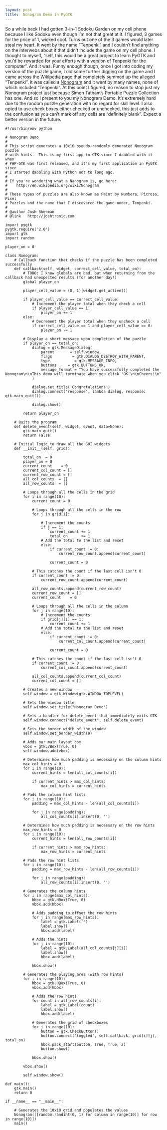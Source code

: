 ```yaml
---
layout: post
title:  Nonogram Demo in PyGTK
---
```


So a while back I had gotten 3-in-1 Sodoku Garden on my cell phone because I like Sodoku even though I’m not that great at it. I figured, 3 games for the price of 1, wicked cool. Turns out one of the 3 games would later steal my heart. It went by the name “Tenpenki” and I couldn’t find anything on the interwebs about it that didn’t include the game on my cell phone. I thought to myself, “self, this would be a great project to learn PyGTK and you’d be rewarded for your efforts with a version of Tenpenki for the computer”. And it was. Funny enough though, once I got into coding my version of the puzzle game, I did some further digging on the game and I came across the Wikipedia page that completely summed up the alleged “Tenpenki”. It was called a [Nonogram](http://en.wikipedia.org/wiki/Nonogram) and it went by many names, none of which included “Tenpenki”. At this point I figured, no reason to stop just my Nonogram project just because Simon Tatham’s Portable Puzzle Collection has one. And so I present to you my Nonogram Demo. It’s extremely hard due to the random puzzle generation with no regard for skill level. I also opted to use check boxes either checked or unchecked, this just adds to the confusion as you can’t mark off any cells are “definitely blank”. Expect a better version in the future.

	#!/usr/bin/env python

	# Nonogram Demo
	#
	# This script generates a 10x10 pseudo-randomly generated Nonogram puzzle
	# with hints.  This is my first app in GTK since I dabbled with it when
	# PHP-GTK was first released, and it's my first application in PyGTK since
	# I started dabbling with Python not to long ago.
	#
	# If you're wondering what a Nanogram is, go here:
	#	 http://en.wikipedia.org/wiki/Nonogram
	#
	# These types of puzzles are also known as Paint by Numbers, Picross, Pixel
	# Puzzles and the name that I discovered the game under, Tenpenki.
	#
	# @author Josh Sherman
	# @link   http://joshtronic.com

	import pygtk
	pygtk.require('2.0')
	import gtk
	import random

	player_on = 0

	class Nonogram:
		# Callback function that checks if the puzzle has been completed successfully
		def callback(self, widget, correct_cell_value, total_on):
			# TODO: I know globals are bad, but when returning from the callback had unexpected results (for another day!)
			global player_on

			player_cell_value = (0, 1)[widget.get_active()]

			if player_cell_value == correct_cell_value:
				# Increment the player total when they check a cell
				if player_cell_value == 1:
					player_on += 1
			else:
				# Decrement the player total when they uncheck a cell
				if correct_cell_value == 1 and player_cell_value == 0:
					player_on -= 1

			# Display a short message upon completion of the puzzle
			if player_on == total_on:
				dialog = gtk.MessageDialog(
					parent		 = self.window,
					flags		  = gtk.DIALOG_DESTROY_WITH_PARENT,
					type		   = gtk.MESSAGE_INFO,
					buttons		= gtk.BUTTONS_OK,
					message_format = "You have successfully completed the Nonogram\n\nThis demo will terminate when you click 'OK'\n\nCheers!\n"
				)

				dialog.set_title('Congratulations')
				dialog.connect('response', lambda dialog, response: gtk.main_quit())

				dialog.show()

			return player_on

		# Quits the program
		def delete_event(self, widget, event, data=None):
			gtk.main_quit()
			return False

		# Initial logic to draw all the GUI widgets
		def __init__(self, grid):

			total_on  = 0
			player_on = 0
			current_count	 = 0
			current_col_count = []
			current_row_count = []
			all_col_counts	= []
			all_row_counts	= []

			# Loops through all the cells in the grid
			for i in range(10):
				current_count = 0

				# Loops through all the cells in the row
				for j in grid[i]:

					# Increment the counts
					if j == 1:
						current_count += 1
						total_on	  += 1
					# Add the total to the list and reset
					else:
						if current_count != 0:
							current_row_count.append(current_count)

						current_count = 0

				# This catches the count if the last cell isn't 0
				if current_count != 0:
					current_row_count.append(current_count)

				all_row_counts.append(current_row_count)
				current_row_count = []
				current_count	 = 0

				# Loops through all the cells in the column
				for j in range(10):
					# Increment the counts
					if grid[j][i] == 1:
						current_count += 1
					# Add the total to the list and reset
					else:
						if current_count != 0:
							current_col_count.append(current_count)

						current_count = 0

				# This catches the count if the last cell isn't 0
				if current_count != 0:
					current_col_count.append(current_count)

				all_col_counts.append(current_col_count)
				current_col_count = []

			# Creates a new window
			self.window = gtk.Window(gtk.WINDOW_TOPLEVEL)

			# Sets the window title
			self.window.set_title("Nonogram Demo")

			# Sets a handler for delete_event that immediately exits GTK
			self.window.connect("delete_event", self.delete_event)

			# Sets the border width of the window
			self.window.set_border_width(0)

			# Adds our main layout box
			vbox = gtk.VBox(True, 0)
			self.window.add(vbox)

			# Determines how much padding is necessary on the column hints
			max_col_hints = 0
			for i in range(10):
				current_hints = len(all_col_counts[i])

				if current_hints > max_col_hints:
					max_col_hints = current_hints

			# Pads the column hint lists
			for i in range(10):
				padding = max_col_hints - len(all_col_counts[i])

				for j in range(padding):
					all_col_counts[i].insert(0, '')

			# Determines how much padding is necessary on the row hints
			max_row_hints = 0
			for i in range(10):
				current_hints = len(all_row_counts[i])

				if current_hints > max_row_hints:
					max_row_hints = current_hints

			# Pads the row hint lists
			for i in range(10):
				padding = max_row_hints - len(all_row_counts[i])

				for j in range(padding):
					all_row_counts[i].insert(0, '')

			# Generates the column hints
			for i in range(max_col_hints):
				hbox = gtk.HBox(True, 0)
				vbox.add(hbox)

				# Adds padding to offset the row hints
				for j in range(max_row_hints):
					label = gtk.Label('')
					label.show()
					hbox.add(label)

				# Adds the hints
				for j in range(10):
					label = gtk.Label(all_col_counts[j][i])
					label.show()
					hbox.add(label)

				hbox.show()

			# Generates the playing area (with row hints)
			for i in range(10):
				hbox = gtk.HBox(True, 0)
				vbox.add(hbox)

				# Adds the row hints
				for count in all_row_counts[i]:
					label = gtk.Label(count)
					label.show()
					hbox.add(label)

				# Generates the grid of checkboxes
				for j in range(10):
					button = gtk.CheckButton()
					button.connect('toggled', self.callback, grid[i][j], total_on)
					hbox.pack_start(button, True, True, 2)
					button.show()

				hbox.show()

			vbox.show()

			self.window.show()

	def main():
		gtk.main()
		return 0

	if __name__ == "__main__":

		# Generates the 10x10 grid and populates the values
		Nonogram([[random.randint(0, 1) for column in range(10)] for row in range(10)])
		main()
